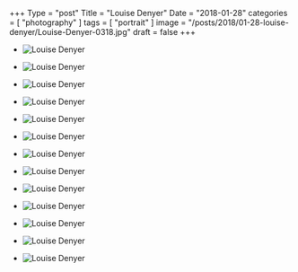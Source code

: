 +++
Type = "post"
Title = "Louise Denyer"
Date = "2018-01-28"
categories = [ "photography" ]
tags = [
    "portrait"
]
image = "/posts/2018/01-28-louise-denyer/Louise-Denyer-0318.jpg"
draft = false
+++

* ![Louise Denyer](/posts/2018/01-28-louise-denyer/Louise-Denyer-0318.jpg)

<!--more-->

* ![Louise Denyer](/posts/2018/01-28-louise-denyer/Louise-Denyer-0231.jpg)

* ![Louise Denyer](/posts/2018/01-28-louise-denyer/Louise-Denyer-0247.jpg)

* ![Louise Denyer](/posts/2018/01-28-louise-denyer/Louise-Denyer-0289.jpg)

* ![Louise Denyer](/posts/2018/01-28-louise-denyer/Louise-Denyer-0314.jpg)

* ![Louise Denyer](/posts/2018/01-28-louise-denyer/Louise-Denyer-0323.jpg)

* ![Louise Denyer](/posts/2018/01-28-louise-denyer/Louise-Denyer-0342.jpg)

* ![Louise Denyer](/posts/2018/01-28-louise-denyer/Louise-Denyer-0365.jpg)

* ![Louise Denyer](/posts/2018/01-28-louise-denyer/Louise-Denyer-0378.jpg)

* ![Louise Denyer](/posts/2018/01-28-louise-denyer/Louise-Denyer-0420.jpg)

* ![Louise Denyer](/posts/2018/01-28-louise-denyer/Louise-Denyer-0424.jpg)

* ![Louise Denyer](/posts/2018/01-28-louise-denyer/Louise-Denyer-0428.jpg)

* ![Louise Denyer](/posts/2018/01-28-louise-denyer/Louise-Denyer-0441.jpg)



